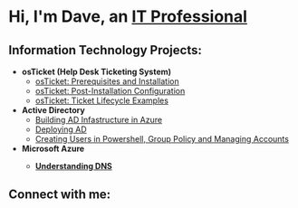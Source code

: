 <h1>Hi, I'm Dave, an <a href="https://linkedin.com/in/david-sarro">IT Professional</a></h1>

<h2> Information Technology Projects:</h2>

- <b>osTicket (Help Desk Ticketing System)</b>
  - [osTicket: Prerequisites and Installation](https://github.com/dave-mods/osticket-prereqs)
  - [osTicket: Post-Installation Configuration](https://github.com/dave-mods/post-install-config)
  - [osTicket: Ticket Lifecycle Examples](https://github.com/dave-mods/ticket-lifecycle)
- <b>Active Directory</b>
  - [Building AD Infastructure in Azure](https://github.com/dave-mods/Building_AD_Azure)
  - [Deploying AD](https://github.com/dave-mods/Depolying_AD)
  - [Creating Users in Powershell, Group Policy and Managing Accounts](https://github.com/dave-mods/Creating_Users_in_Powershell_Group_Policy_and_Managing_Accounts)
- <b>Microsoft Azure<b/>
  - [Understanding DNS](https://github.com/dave-mods/Understanding_DNS)












<h2>Connect with me:</h2>

